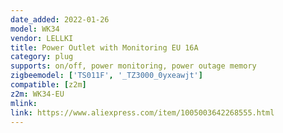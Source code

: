 ```yaml
---
date_added: 2022-01-26
model: WK34
vendor: LELLKI
title: Power Outlet with Monitoring EU 16A
category: plug
supports: on/off, power monitoring, power outage memory
zigbeemodel: ['TS011F', '_TZ3000_0yxeawjt']
compatible: [z2m]
z2m: WK34-EU
mlink: 
link: https://www.aliexpress.com/item/1005003642268555.html
---
```

